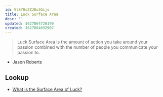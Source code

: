```yaml
---
id: Vl8Y0sZZJ8o3Gijs
title: Luck Surface Area
desc: ''
updated: 1627864726190
created: 1627864692907
---
```


> Luck Surface Area is the amount of action you take around your passion combined with the number of people you communicate your passion to.
- Jason Roberts

## Lookup
- [What is the Surface Area of Luck?](https://medium.com/age-of-awareness/what-is-the-surface-area-of-luck-d128745bbf4e)

